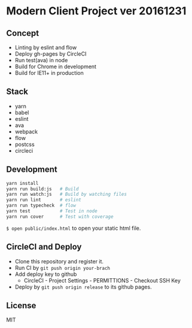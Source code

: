 # Modern Client Project ver 20161231

## Concept

- Linting by eslint and flow
- Deploy gh-pages by CircleCI
- Run test(ava) in node
- Build for Chrome in development
- Build for IE11+ in production

## Stack

- yarn
- babel
- eslint
- ava
- webpack
- flow
- postcss
- circleci

## Development

```sh
yarn install
yarn run build:js   # Build
yarn run watch:js   # Build by watching files
yarn run lint       # eslint
yarn run typecheck  # flow
yarn test           # Test in node
yarn run cover      # Test with coverage
```

`$ open public/index.html` to open your static html file.

## CircleCI and Deploy

- Clone this repository and register it.
- Run CI by `git push origin your-brach`
- Add deploy key to github
  - CircleCI -  Project Settings - PERMITTIONS -  Checkout SSH Key
- Deploy by `git push origin release` to its github pages.

## License

MIT
